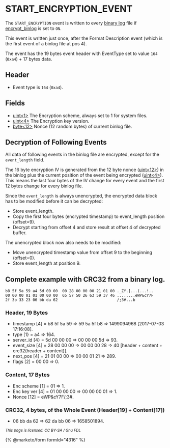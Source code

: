 # START\_ENCRYPTION\_EVENT

The `START_ENCRYPTION` event is written to every [binary log](../../../server-management/server-monitoring-logs/binary-log/) file if [encrypt\_binlog](../../../ha-and-performance/standard-replication/replication-and-binary-log-system-variables.md) is set to `ON`.

This event is written just once, after the Format Description event (which is the first event of a binlog file at pos 4).

The event has the 19 bytes event header with EventType set to value `164` (`0xa4`) + 17 bytes data.

## Header

* Event type is `164` (`0xa4`).

## Fields

* [uint<1>](../protocol-data-types.md#fixed-length-integers) The Encryption scheme, always set to 1 for system files.
* [uint<4>](../protocol-data-types.md#fixed-length-integers) The Encryption key version.
* [byte<12>](../protocol-data-types.md#fixed-length-bytes) Nonce (12 random bytes) of current binlog file.

## Decryption of Following Events

All data of following events in the binlog file are encrypted, except for the `event_length` field.

The 16 byte encryption IV is generated from the 12 byte nonce ([uint<12>](../protocol-data-types.md#fixed-length-integers)) in the binlog plus the current position of the event being encrypted ([uint<4>](../protocol-data-types.md#fixed-length-integers)). This means the last four bytes of the IV change for every event and the first 12 bytes change for every binlog file.

Since the `event_length` is always unencrypted, the encrypted data block has to be modified before it can be decrypted:

* Store event\_length.
* Copy the first four bytes (encrypted timestamp) to event\_length position (offset=9).
* Decrypt starting from offset 4 and store result at offset 4 of decrypted buffer.

The unencrypted block now also needs to be modified:

* Move unencrypted timestamp value from offset 9 to the beginning (offset=0).
* Store event\_length at position 9.

## Complete example with CRC32 from a binary log.

```
b8 5f 5a 59 a4 5d 00 00  00 28 00 00 00 21 01 00 ._ZY.]...(...!..
00 00 00 01 01 00 00 00  65 57 50 26 63 59 37 46 ........eWP&cY7F
2f 3b 33 23 06 bb da 62                          /;3#...b
```

### Header, 19 Bytes

* timestamp \[4] = b8 5f 5a 59 => 59 5a 5f b8 => 1499094968 \[2017-07-03 17:16:08].
* type \[1} = a4 => 164.
* server\_id \[4} = 5d 00 00 00 => 00 00 00 5d => 93.
* event\_size \[4] = 28 00 00 00 => 00 00 00 28 => 40 \[header + content + crc32(header + content)].
* next\_pos \[4] = 21 01 00 00 => 00 00 01 21 => 289.
* flags \[2] = 00 00 => 0.

### Content, 17 Bytes

* Enc scheme \[1] = 01 => 1.
* Enc key ver \[4] = 01 00 00 00 => 00 00 00 01 => 1.
* Nonce \[12] = eWP\&cY7F/;3#.

### CRC32, 4 bytes, of the Whole Event (Header\[19] + Content\[17])

* 06 bb da 62 => 62 da bb 06 => 1658501894.

<sub>_This page is licensed: CC BY-SA / Gnu FDL_</sub>

{% @marketo/form formId="4316" %}

